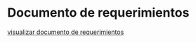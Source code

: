 # Documento de requerimientos

[visualizar documento de requerimientos](https://docs.google.com/document/d/13rCb9HqUi98qe7lUt2Hllut2ncKe_lik/edit?usp=sharing&ouid=104763610350023586653&rtpof=true&sd=true)